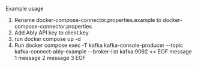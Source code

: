Example usage

1. Rename docker-compose-connector.properties.example to docker-compose-connector.properties
2. Add Ably API key to client.key
3. run docker compose up -d
4. Run docker compose exec -T kafka kafka-console-producer --topic kafka-connect-ably-example --broker-list kafka:9092 << EOF
   message 1
   message 2
   message 3
   EOF
